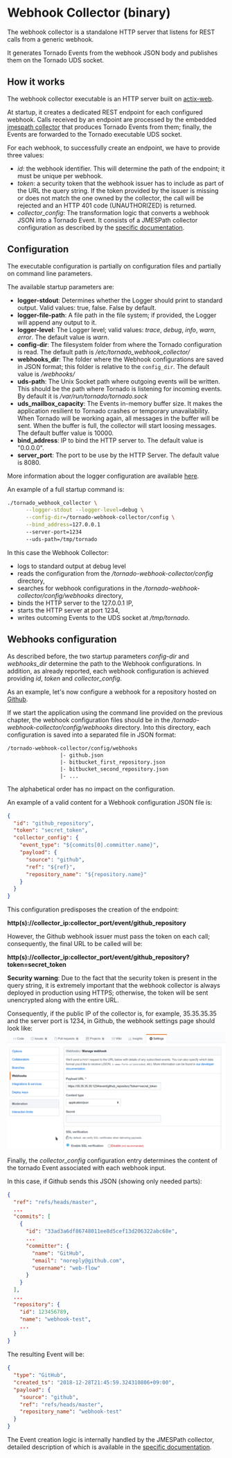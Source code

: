 # Webhook Collector (binary) 

The webhook collector is a standalone HTTP server that listens for REST calls 
from a generic webhook.

It generates Tornado Events from the webhook JSON body and publishes them on the 
Tornado UDS socket.

## How it works

The webhook collector executable is an HTTP server built on 
[actix-web](https://github.com/actix/actix-web).

At startup, it creates a dedicated REST endpoint
for each configured webhook. Calls received by an endpoint are 
processed by the embedded [jmespath collector](../../../collector/jmespath/doc/README.md)
that produces Tornado Events from them; finally, the Events are forwarded to the Tornado 
executable UDS socket.

For each webhook, to successfully create an endpoint, we have to provide three values:
- _id_: the webhook identifier. This will determine the path of the endpoint; it must be 
  unique per webhook.
- _token_: a security token that the webhook issuer has to include as part of the URL the query 
  string. If the token provided by the issuer is missing or does not match the one owned by the 
  collector, the call will be rejected and an HTTP 401 code (UNAUTHORIZED) is returned.   
- _collector_config_: The transformation logic that converts a webhook JSON into a Tornado Event.
  It consists of a JMESPath collector configuration as described by the 
  [specific documentation](../../../collector/jmespath/doc/README.md).
  

## Configuration

The executable configuration is partially on configuration files
and partially on command line parameters.

The available startup parameters are:
- __logger-stdout__: Determines whether the Logger should print to standard output. 
  Valid values: true, false. False by default.
- __logger-file-path__: A file path in the file system; if provided, the Logger will 
  append any output to it.
- __logger-level__: The Logger level; valid values: _trace_, _debug_, _info_, _warn_, _error_.
  The default value is _warn_.
- __config-dir__: The filesystem folder from where the Tornado configuration is read.
  The default path is _/etc/tornado_webhook_collector/_
- __webhooks_dir__: The folder where the Webhook configurations are saved in JSON format; 
  this folder is relative to the `config_dir`. The default value is _/webhooks/_
- __uds-path__: The Unix Socket path where outgoing events will be written. 
  This should be the path where Tornado is listening for incoming events.
  By default it is _/var/run/tornado/tornado.sock_
- __uds_mailbox_capacity__: The Events in-memory buffer size. 
  It makes the application resilient to Tornado crashes or temporary unavailability.
  When Tornado will be working again, all messages in the buffer will be sent. 
  When the buffer is full, the collector will start loosing messages.
  The default buffer value is 10000.
- __bind_address__: IP to bind the HTTP server to. The default value is "0.0.0.0". 
- __server_port__: The port to be use by the HTTP Server. The default value is 8080.


More information about the logger configuration are available 
[here](../../../common/logger/doc/README.md).


An example of a full startup command is:
```bash
./tornado_webhook_collector \
      --logger-stdout --logger-level=debug \
      --config-dir=/tornado-webhook-collector/config \
      --bind_address=127.0.0.1
      --server-port=1234
      --uds-path=/tmp/tornado
```

In this case the Webhook Collector:
- logs to standard output at debug level
- reads the configuration from the _/tornado-webhook-collector/config_ directory,
- searches for webhook configurations in the _/tornado-webhook-collector/config/webhooks_ directory,
- binds the HTTP server to the 127.0.0.1 IP,
- starts the HTTP server at port 1234,
- writes outcoming Events to the UDS socket at _/tmp/tornado_.   


## Webhooks configuration

As described before, the two startup parameters _config-dir_ and _webhooks_dir_ 
determine the path to the Webhook configurations. In addition, as already reported, 
each webhook configuration is achieved providing _id_, _token_ and _collector_config_.

As an example, let's now configure a webhook for a repository hosted on 
[Github](https://github.com/).

If we start the application using the command line provided on the previous chapter,
the webhook configuration files should be in the _/tornado-webhook-collector/config/webhooks_
directory.
Into this directory, each configuration is saved into a separated file in JSON format:
```
/tornado-webhook-collector/config/webhooks
                 |- github.json
                 |- bitbucket_first_repository.json
                 |- bitbucket_second_repository.json
                 |- ...
```

The alphabetical order has no impact on the configuration.

An example of a valid content for a Webhook configuration JSON file is:
```json
{
  "id": "github_repository",
  "token": "secret_token",
  "collector_config": {
    "event_type": "${commits[0].committer.name}",
    "payload": {
      "source": "github",
      "ref": "${ref}",
      "repository_name": "${repository.name}"
    }
  }
}
```

This configuration predisposes the creation of the endpoint:

__http(s)://collector_ip:collector_port/event/github_repository__

However, the Github webhook issuer must pass the token on each call; consequently,
the final URL to be called will be:
  
__http(s)://collector_ip:collector_port/event/github_repository?token=secret_token__

__Security warning__: Due to the fact that the security token is present in the query string, 
it is extremely important that the webhook collector is always deployed in production
using HTTPS; otherwise, the token will be sent unencrypted along with the
entire URL.

Consequently, if the public IP of the collector is, for example, 35.35.35.35 and the server 
port is 1234, in Github, the webhook settings page should look like:
![github_webhook_settings](./github_webhook_01.png)

Finally, the _collector_config_ configuration entry determines the content of the tornado Event 
associated with each webhook input.

In this case, if Github sends this JSON (showing only needed parts):
```json
{
  "ref": "refs/heads/master",
  ...
  "commits": [
    {
      "id": "33ad3a6df86748011ee8d5cef13d206322abc68e",
      ...
      "committer": {
        "name": "GitHub",
        "email": "noreply@github.com",
        "username": "web-flow"
      }
    }
  ],
  ...
  "repository": {
    "id": 123456789,
    "name": "webhook-test",
    ...
  }
}
``` 

The resulting Event will be:
```json
{
  "type": "GitHub",
  "created_ts": "2018-12-28T21:45:59.324310806+09:00",
  "payload": {
    "source": "github",
    "ref": "refs/heads/master",
    "repository_name": "webhook-test"
  }
}
```

The Event creation logic is internally handled by the JMESPath collector,
detailed description of which is available in the 
[specific documentation](../../../collector/jmespath/doc/README.md). 
